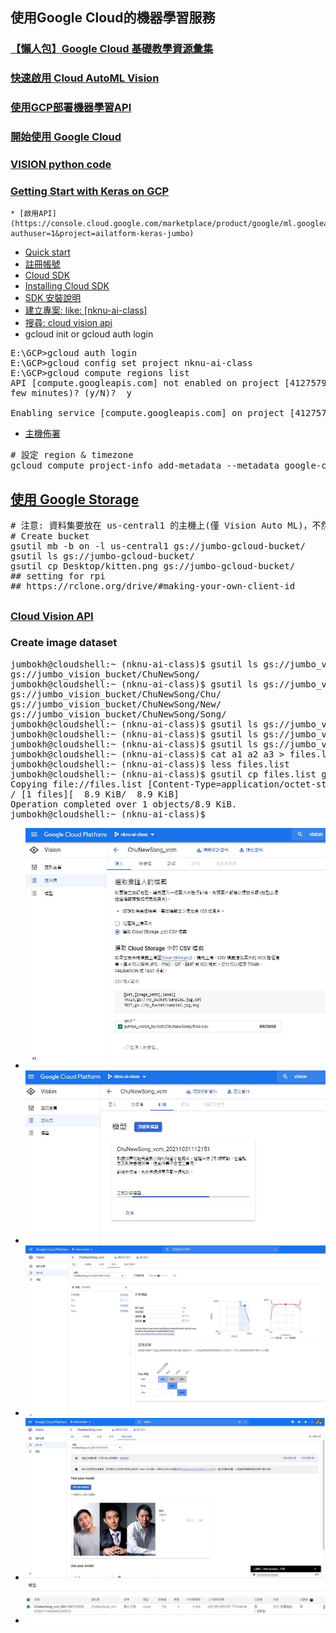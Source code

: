 ## 使用Google Cloud的機器學習服務
### [【懶人包】Google Cloud 基礎教學資源彙集](https://ikala.cloud/google-cloud-products-quick-start/)
### [快速啟用 Cloud AutoML Vision](https://ikala.cloud/cloud-automl-vision-quick-start/)
### [使用GCP部署機器學習API](https://ithelp.ithome.com.tw/articles/10252383)
### [開始使用 Google Cloud](https://cloud.google.com/docs?authuser=1)
### [VISION python code](https://cloud.google.com/vision/automl/object-detection/docs/samples/automl-vision-object-detection-predict?authuser=1#automl_vision_object_detection_predict-python)
### [Getting Start with Keras on GCP](https://github.com/jumbokh/nknu-class/blob/main/notebooks/getting_started_keras.ipynb)
    * [啟用API](https://console.cloud.google.com/marketplace/product/google/ml.googleapis.com?authuser=1&project=ailatform-keras-jumbo)
* [Quick start](https://cloud.google.com/storage/docs/quickstart-gsutil?hl=zh-tw)
* [註冊帳號](https://cloud.google.com/)
* [Cloud SDK](https://cloud.google.com/sdk/?&_ga=2.46617319.-1772323265.1635597182#download)
* [Installing Cloud SDK](https://cloud.google.com/sdk/docs/install#deb)
* [SDK 安裝說明](https://cloud.google.com/sdk/docs/install)
* [建立專案: like: [nknu-ai-class]](https://console.cloud.google.com/projectcreate)
* [搜尋: cloud vision api](https://console.cloud.google.com/marketplace/product/google/vision.googleapis.com?q=search&referrer=search&authuser=1&project=nknu-ai-class)
* gcloud init or gcloud auth login
<pre>
E:\GCP>gcloud auth login
E:\GCP>gcloud config set project nknu-ai-class
E:\GCP>gcloud compute regions list
API [compute.googleapis.com] not enabled on project [41275790770]. Would you like to enable and retry (this will take a
few minutes)? (y/N)?  y

Enabling service [compute.googleapis.com] on project [41275790770]...
</pre>
* [主機佈署](https://robarter.pixnet.net/blog/post/223284367-%5Bgcp%5Dgoogle%E9%9B%B2%E7%AB%AF%E6%9E%B6%E7%AB%99%282.1%29---%E9%81%B8%E6%93%87%E5%90%88%E9%81%A9%E7%9A%84%E9%83%A8%E5%B1%AC%E4%BD%8D%E7%BD%AE)
<pre>
# 設定 region & timezone
gcloud compute project-info add-metadata --metadata google-compute-default-region=asia-east1,google-compute-default-zone=asia-east1
</pre>
## [使用 Google Storage](https://cloud.google.com/storage/docs/quickstart-gsutil?hl=zh-tw)
<pre>
# 注意: 資料集要放在 us-central1 的主機上(僅 Vision Auto ML)，不然要設定成跨區域
# Create bucket
gsutil mb -b on -l us-central1 gs://jumbo-gcloud-bucket/
gsutil ls gs://jumbo-gcloud-bucket/
gsutil cp Desktop/kitten.png gs://jumbo-gcloud-bucket/
## setting for rpi
## https://rclone.org/drive/#making-your-own-client-id
</pre>
##
### [Cloud Vision API](https://github.com/jumbokh/gcp_class/tree/master/VISION)
### Create image dataset
<pre>
jumbokh@cloudshell:~ (nknu-ai-class)$ gsutil ls gs://jumbo_vision_bucket
gs://jumbo_vision_bucket/ChuNewSong/
jumbokh@cloudshell:~ (nknu-ai-class)$ gsutil ls gs://jumbo_vision_bucket/ChuNewSong
gs://jumbo_vision_bucket/ChuNewSong/Chu/
gs://jumbo_vision_bucket/ChuNewSong/New/
gs://jumbo_vision_bucket/ChuNewSong/Song/
jumbokh@cloudshell:~ (nknu-ai-class)$ gsutil ls gs://jumbo_vision_bucket/ChuNewSong/Chu > a1
jumbokh@cloudshell:~ (nknu-ai-class)$ gsutil ls gs://jumbo_vision_bucket/ChuNewSong/New > a2
jumbokh@cloudshell:~ (nknu-ai-class)$ gsutil ls gs://jumbo_vision_bucket/ChuNewSong/Song > a3
jumbokh@cloudshell:~ (nknu-ai-class)$ cat a1 a2 a3 > files.list
jumbokh@cloudshell:~ (nknu-ai-class)$ less files.list
jumbokh@cloudshell:~ (nknu-ai-class)$ gsutil cp files.list gs://jumbo_vision_bucket/ChuNewSong
Copying file://files.list [Content-Type=application/octet-stream]...
/ [1 files][  8.9 KiB/  8.9 KiB]
Operation completed over 1 objects/8.9 KiB.
jumbokh@cloudshell:~ (nknu-ai-class)$
</pre>
* ![create dataset](https://github.com/jumbokh/nknu-class/blob/main/docs/vision_dataset.JPG)
* ![vision train](https://github.com/jumbokh/nknu-class/blob/main/docs/vision_train.JPG)
* ![Vision Auto ML Train Result](https://github.com/jumbokh/nknu-class/blob/main/docs/result.JPG)
* ![Model predict](https://github.com/jumbokh/nknu-class/blob/main/docs/predict.JPG)
* ![Model](https://github.com/jumbokh/nknu-class/blob/main/docs/model.JPG)
